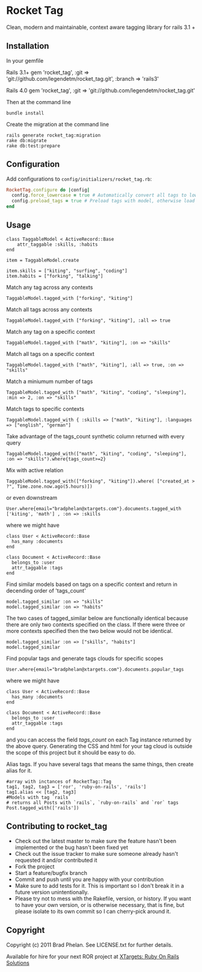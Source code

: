 Rocket Tag
==========

Clean, modern and maintainable, context aware tagging library for rails 3.1 +

Installation
------------

In your gemfile

Rails 3.1+
	gem 'rocket_tag', :git => 'git://github.com/legendetm/rocket_tag.git', :branch => 'rails3'

Rails 4.0
	gem 'rocket_tag', :git => 'git://github.com/legendetm/rocket_tag.git'

Then at the command line
	
	bundle install

Create the migration at the command line

	rails generate rocket_tag:migration
	rake db:migrate
	rake db:test:prepare

Configuration
-------------

Add configurations to `config/initializers/rocket_tag.rb`:

```ruby
RocketTag.configure do |config|
  config.force_lowercase = true # Automatically convert all tags to lowercase (optional, default: false)
  config.preload_tags = true # Preload tags with model, otherwise load all tags on first use (optional, default: true)
end
```

Usage
-----

	class TaggableModel < ActiveRecord::Base
		attr_taggable :skills, :habits
	end	

	item = TaggableModel.create

	item.skills = ["kiting", "surfing", "coding"]
	item.habits = ["forking", "talking"]


Match any tag across any contexts

    TaggableModel.tagged_with ["forking", "kiting"]  

Match all tags across any contexts

    TaggableModel.tagged_with ["forking", "kiting"], :all => true

Match any tag on a specific context

    TaggableModel.tagged_with ["math", "kiting"], :on => "skills"

Match all tags on a specific context

    TaggableModel.tagged_with ["math", "kiting"], :all => true, :on => "skills"
	
Match a miniumum number of tags

    TaggableModel.tagged_with ["math", "kiting", "coding", "sleeping"], :min => 2, :on => "skills"

Match tags to specific contexts

    TaggableModel.tagged_with { :skills => ["math", "kiting"], :languages => ["english", "german"]
	
Take advantage of the tags_count synthetic column returned with every query

    TaggableModel.tagged_with(["math", "kiting", "coding", "sleeping"], :on => "skills").where{tags_count>=2}	

Mix with active relation 

    TaggableModel.tagged_with(["forking", "kiting"]).where( ["created_at > ?", Time.zone.now.ago(5.hours)])  

or even downstream

    User.where{email="bradphelan@xtargets.com"}.documents.tagged_with ['kiting', 'math'] , :on => :skills

where we might have

    class User < ActiveRecord::Base
      has_many :documents
    end

    class Document < ActiveRecord::Base
      belongs_to :user
      attr_taggable :tags
    end 

Find similar models based on tags on a specific context and return in decending order
of 'tags_count'

    model.tagged_similar :on => "skills"
    model.tagged_similar :on => "habits"

The two cases of tagged_similar below are functionally identical because there are
only two contexts specified on the class. If there were three or more contexts specified
then the two below would not be identical.

    model.tagged_similar :on => ["skills", "habits"]
    model.tagged_similar

Find popular tags and generate tags clouds for specific scopes

    User.where{email="bradphelan@xtargets.com"}.documents.popular_tags

where we might have

    class User < ActiveRecord::Base
      has_many :documents
    end

    class Document < ActiveRecord::Base
      belongs_to :user
      attr_taggable :tags
    end 

and you can access the field *tags_count* on each Tag instance returned
by the above query. Generating the CSS and html for your tag cloud
is outside the scope of this project but it should be easy to do.

Alias tags. 
If you have several tags that means the same things, then create alias for it.
    
    #array with inctances of RocketTag::Tag
    tag1, tag2, tag3 = ['ror', 'ruby-on-rails', 'rails'] 
    tag1.alias << [tag2, tag3]
    #Models with tag `rails`
    # returns all Posts with `rails`, `ruby-on-rails` and `ror` tags 
    Post.tagged_with(['rails']) 




Contributing to rocket_tag
--------------------------
 
* Check out the latest master to make sure the feature hasn't been implemented or the bug hasn't been fixed yet
* Check out the issue tracker to make sure someone already hasn't requested it and/or contributed it
* Fork the project
* Start a feature/bugfix branch
* Commit and push until you are happy with your contribution
* Make sure to add tests for it. This is important so I don't break it in a future version unintentionally.
* Please try not to mess with the Rakefile, version, or history. If you want to have your own version, or is otherwise necessary, that is fine, but please isolate to its own commit so I can cherry-pick around it.

Copyright
---------

Copyright (c) 2011 Brad Phelan. See LICENSE.txt for
further details.

Available for hire for your next ROR project at <a href="http://xtargets.com" title="XTargets: Ruby On Rails Solutions" rel="author">XTargets: Ruby On Rails Solutions</a>

